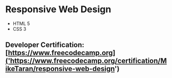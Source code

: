 # Responsive Web Design
- HTML 5
- CSS 3

## Developer Certification: [https://www.freecodecamp.org]('https://www.freecodecamp.org/certification/MikeTaran/responsive-web-design')
